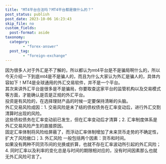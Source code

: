 ```yaml
---
title: "MT4平台合法吗？MT4平台都是做什么的？"
post_status: publish
post_date: 2023-10-06 16:23:43
skip_file: no
custom_fields: 
  post-format: aside
taxonomy:
  category:
        - "forex-answer"
  post_tag:
        - "foreign-exchange"
---
```


因为很多人对于外汇是不了解的，所以都认为mt4平台是不是骗局啊什么的，所以今天介绍一下到底mt4是不是骗人的，而且为什么大家认为外汇是骗人的，具体内容如下！MT4是全球通用的外汇交易软件，并不是一个平台。  
其次来讲外汇平台是很多是不是骗局，你要取查这家平台的监管机构以及交易模式等方面，才能确认是否是正规的外汇平台。  
投资是有风险的，在选择理财产品的时候一定要保持清晰的头脑。  
外汇交易风险成因：1. 交易风险是未了结的债权债务在汇率变动后，进行外汇交割清算时出现的风险。  
这些债权债务在汇率变动前已发生，但在汇率变动后才清算；2. 汇率制度体系是外汇交易风险产生的直接原因。  
固定汇率体制将风险给屏蔽了，而浮动汇率体制增加了未来货币走势的不确定性，扩大了风险敞口；3. 外汇风险 一般包括两个因素：货币和时间。  
如果没有两种不同货币间的兑换或折算，也就不存在汇率波动所引起的外汇风险；4. 同时汇率以及利率的变化总是与时间的期限相对应的，没有时间因素那么也就无外汇风险可言了。
